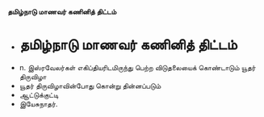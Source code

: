 **தமிழ்நாடு மாணவர் கணினித் திட்டம்**
- # தமிழ்நாடு மாணவர் கணினித் திட்டம்
- n. இஸ்ரவேலர்கள் எகிப்தியரிடமிருந்து பெற்ற விடுதலையைக் கொண்டாடும் யூதர் திருவிழா
- யூதர் திருவிழாவின்போது கொன்று தின்னப்படும்
- ஆட்டுக்குட்டி
- இயேசுநாதர்.

